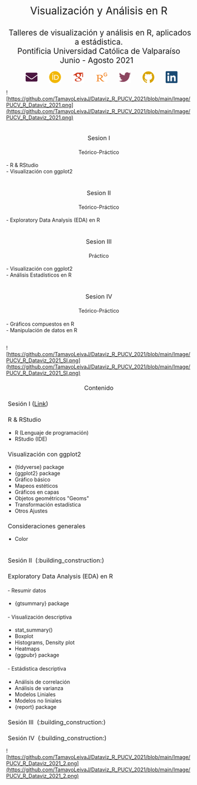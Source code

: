 <h1 style="font-weight:normal" align="center">
&nbsp;Visualización y Análisis en R&nbsp;
</h1>

<h2 style="font-weight:normal" align="center">
&nbsp;Talleres de visualización y análisis en R, aplicados a estádistica. <br> Pontificia Universidad Católica de Valparaíso <br> Junio - Agosto 2021 &nbsp;
</h2>

<div align="center">
&nbsp;&nbsp;&nbsp;
<a href="mailto:j.tamayo.leiva@gmail.com"><img height="32" width="32" src="https://github.com/TamayoLeivaJ/TamayoLeivaJ/blob/main/Image/logo/envelope-solid.svg" /></a> 
&nbsp;&nbsp;&nbsp;&nbsp;&nbsp;&nbsp;
<a href="https://orcid.org/0000-0003-2610-6957"><img height="32" width="32" src="https://github.com/TamayoLeivaJ/TamayoLeivaJ/blob/main/Image/logo/orcid.svg" /></a>
&nbsp;&nbsp;&nbsp;&nbsp;&nbsp;&nbsp; 
<a href="https://scholar.google.com/citations?user=Rr-4cmQwXX4C&hl=es"><img height="32" width="32" src="https://github.com/TamayoLeivaJ/TamayoLeivaJ/blob/main/Image/logo/google-scholar.svg" /></a>
&nbsp;&nbsp;&nbsp;&nbsp;&nbsp;&nbsp; 
<a href="https://www.researchgate.net/profile/Javier-Tamayo"><img height="32" width="32" src="https://github.com/TamayoLeivaJ/TamayoLeivaJ/blob/main/Image/logo/researchgate.svg" /></a>
&nbsp;&nbsp;&nbsp;&nbsp;&nbsp;&nbsp;
<a href="https://twitter.com/TamayoLeiva_J"><img height="32" width="32" src="https://github.com/TamayoLeivaJ/TamayoLeivaJ/blob/main/Image/logo/twitter.svg" /></a> 
&nbsp;&nbsp;&nbsp;&nbsp;&nbsp;&nbsp;
 <a href="https://github.com/TamayoLeivaJ/"><img height="32" width="32" src="https://github.com/TamayoLeivaJ/TamayoLeivaJ/blob/main/Image/logo/github.svg" /></a>
&nbsp;&nbsp;&nbsp;&nbsp;&nbsp;&nbsp;
 <a href="https://www.linkedin.com/in/javier-ignacio-tamayo-leiva-94613267/"><img height="32" width="32" src="https://github.com/TamayoLeivaJ/TamayoLeivaJ/blob/main/Image/logo/linkedin.svg" /></a> 
</div>

![https://github.com/TamayoLeivaJ/Dataviz_R_PUCV_2021/blob/main/Image/PUCV_R_Dataviz_2021.png](https://github.com/TamayoLeivaJ/Dataviz_R_PUCV_2021/blob/main/Image/PUCV_R_Dataviz_2021.png) 

<div class="row">
  <div class="column">
  <h3 style="font-weight:normal" align="center">&nbsp;Sesion I&nbsp; </h3>
  <h4 style="font-weight:normal" align="center">&nbsp;Teórico-Práctico&nbsp; </h4>
  - R & RStudio <br>
  - Visualización con ggplot2 <br><br>
  
  <h3 style="font-weight:normal" align="center">&nbsp;Sesion II&nbsp; </h3>
  <h4 style="font-weight:normal" align="center">&nbsp;Teórico-Práctico&nbsp; </h4>
  - Exploratory Data Analysis (EDA) en R <br><br>  
  </div>
  
  <div class="column">
  <h3 style="font-weight:normal" align="center">&nbsp;Sesion III&nbsp; </h3>
  <h4 style="font-weight:normal" align="center">&nbsp;Práctico&nbsp; </h4>
  - Visualización con ggplot2 <br>
  - Análisis Estadísticos en R <br><br>
  
  <h3 style="font-weight:normal" align="center">&nbsp;Sesion IV&nbsp; </h3>
  <h4 style="font-weight:normal" align="center">&nbsp;Teórico-Práctico&nbsp; </h4>
  - Gráficos compuestos en R <br>
  - Manipulación de datos en R <br><br>  
  </div>
</div>

![https://github.com/TamayoLeivaJ/Dataviz_R_PUCV_2021/blob/main/Image/PUCV_R_Dataviz_2021_SI.png](https://github.com/TamayoLeivaJ/Dataviz_R_PUCV_2021/blob/main/Image/PUCV_R_Dataviz_2021_SI.png)


<h3 style="font-weight:normal" align="center">
&nbsp;Contenido&nbsp;
</h3>
<p style="text-align:justify">
<h3 style="font-weight:normal" align="left">
&nbsp;Sesión I (<a href="https://tamayoleivaj.github.io/Dataviz_R_PUCV_2021/002_Slides/Sesion_001/Sesion_001.html">Link</a>) &nbsp;
</h3>

<h3 style="font-weight:normal" align="left">
&nbsp;R & RStudio&nbsp;
</h3>

- R (Lenguaje de programación)<br>
- RStudio (IDE)<br>

<h3 style="font-weight:normal" align="left">
&nbsp;Visualización con ggplot2&nbsp;
</h3>

- {tidyverse} package<br>
- {ggplot2} package<br>
- Gráfico básico<br>
- Mapeos estéticos<br>
- Gráficos en capas<br>
- Objetos geométricos "Geoms"<br>
- Transformación estadística<br>
- Otros Ajustes<br>

<h3 style="font-weight:normal" align="left">
&nbsp;Consideraciones generales&nbsp;
</h3>

- Color<br><br>

<h3 style="font-weight:normal" align="left">
&nbsp;Sesión II&nbsp; (:building_construction:)
</h3>

<h3 style="font-weight:normal" align="left">
&nbsp;Exploratory Data Analysis (EDA) en R&nbsp;
</h3>

<h4 style="font-weight:normal" align="left">
&nbsp;- Resumir datos&nbsp;
</h4>

- {gtsummary} package <br>

<h4 style="font-weight:normal" align="left">
&nbsp;- Visualización descriptiva&nbsp;
</h4>

- stat_summary() <br> 
- Boxplot <br>
- Histograms, Density plot<br>
- Heatmaps <br>
- {ggpubr} package <br>

<h4 style="font-weight:normal" align="left">
&nbsp;- Estádistica descriptiva &nbsp;
</h4>

- Análisis de correlación <br>
- Análisis de varianza <br>
- Modelos Liniales <br>
- Modelos no liniales <br>
- {report} package <br>

<h3 style="font-weight:normal" align="left">
&nbsp;Sesión III&nbsp; (:building_construction:)
</h3>

<h3 style="font-weight:normal" align="left">
&nbsp;Sesión IV&nbsp; (:building_construction:)
</h3>
</p>

![https://github.com/TamayoLeivaJ/Dataviz_R_PUCV_2021/blob/main/Image/PUCV_R_Dataviz_2021_2.png](https://github.com/TamayoLeivaJ/Dataviz_R_PUCV_2021/blob/main/Image/PUCV_R_Dataviz_2021_2.png) 

